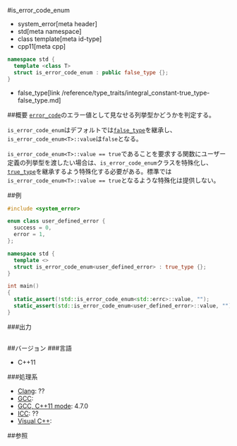 #is_error_code_enum
* system_error[meta header]
* std[meta namespace]
* class template[meta id-type]
* cpp11[meta cpp]

```cpp
namespace std {
  template <class T>
  struct is_error_code_enum : public false_type {};
}
```
* false_type[link /reference/type_traits/integral_constant-true_type-false_type.md]

##概要
[`error_code`](./error_code.md)のエラー値として見なせる列挙型かどうかを判定する。

`is_error_code_enum`はデフォルトでは[`false_type`](/reference/type_traits/integral_constant-true_type-false_type.md)を継承し、`is_error_code_enum<T>::value`は`false`となる。

`is_error_code_enum<T>::value == true`であることを要求する関数にユーザー定義の列挙型を渡したい場合は、`is_error_code_enum`クラスを特殊化し、[`true_type`](/reference/type_traits/integral_constant-true_type-false_type.md)を継承するよう特殊化する必要がある。標準では`is_error_code_enum<T>::value == true`となるような特殊化は提供しない。


##例
```cpp
#include <system_error>

enum class user_defined_error {
  success = 0,
  error = 1,
};

namespace std {
  template <>
  struct is_error_code_enum<user_defined_error> : true_type {};
}

int main()
{
  static_assert(!std::is_error_code_enum<std::errc>::value, "");
  static_assert(std::is_error_code_enum<user_defined_error>::value, "");
}
```

###出力
```
```

##バージョン
###言語
- C++11

###処理系
- [Clang](/implementation.md#clang): ??
- [GCC](/implementation.md#gcc): 
- [GCC, C++11 mode](/implementation.md#gcc): 4.7.0
- [ICC](/implementation.md#icc): ??
- [Visual C++](/implementation.md#visual_cpp):


##参照
